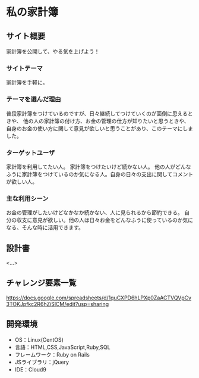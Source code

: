 # 私の家計簿

## サイト概要
家計簿を公開して、やる気を上げよう！

### サイトテーマ
家計簿を手軽に。

### テーマを選んだ理由
普段家計簿をつけているのですが、日々継続してつけていくのが面倒に思えるときや、
他の人の家計簿の付け方、お金の管理の仕方が知りたいと思うときや、
自身のお金の使い方に関して意見が欲しいと思うことがあり、このテーマにしました。

### ターゲットユーザ
 家計簿を利用してたい人。 家計簿をつけたいけど続かない人。
 他の人がどんなふうに家計簿をつけているのか気になる人。自身の日々の支出に関してコメントが欲しい人。

### 主な利用シーン
お金の管理がしたいけどなかなか続かない、人に見られるから節約できる。
自分の収支に意見が欲しい。他の人は日々お金をどんなふうに使っているのか気になる、そんな時に活用できます。

## 設計書
<...>

## チャレンジ要素一覧
<https://docs.google.com/spreadsheets/d/1quCXPD6hLPXp0ZaACTVQVpCv3TOKJpfkc2R6hZiSlCM/edit?usp=sharing>

## 開発環境
- OS：Linux(CentOS)
- 言語：HTML,CSS,JavaScript,Ruby,SQL
- フレームワーク：Ruby on Rails
- JSライブラリ：jQuery
- IDE：Cloud9

